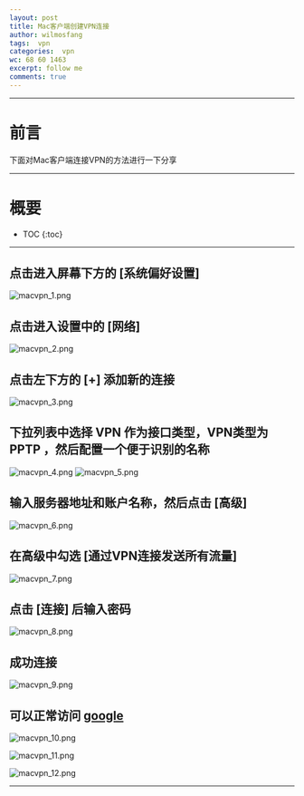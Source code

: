```yaml
---
layout: post
title: Mac客户端创建VPN连接
author: wilmosfang
tags:  vpn
categories:  vpn
wc: 68 60 1463
excerpt: follow me
comments: true
---
```


---

# 前言

下面对Mac客户端连接VPN的方法进行一下分享

---

# 概要

* TOC
{:toc}


---

## 点击进入屏幕下方的 **[系统偏好设置]**

![macvpn_1.png](/images/vpn_for_mac_clients/macvpn_1.png)

## 点击进入设置中的 **[网络]**

![macvpn_2.png](/images/vpn_for_mac_clients/macvpn_2.png)

## 点击左下方的 **[+]** 添加新的连接

![macvpn_3.png](/images/vpn_for_mac_clients/macvpn_3.png)

## 下拉列表中选择 **VPN** 作为接口类型，VPN类型为 **PPTP** ，然后配置一个便于识别的名称

![macvpn_4.png](/images/vpn_for_mac_clients/macvpn_4.png)
![macvpn_5.png](/images/vpn_for_mac_clients/macvpn_5.png)

## 输入服务器地址和账户名称，然后点击 **[高级]**

![macvpn_6.png](/images/vpn_for_mac_clients/macvpn_6.png)

## 在高级中勾选 **[通过VPN连接发送所有流量]**

![macvpn_7.png](/images/vpn_for_mac_clients/macvpn_7.png)

## 点击 **[连接]** 后输入密码

![macvpn_8.png](/images/vpn_for_mac_clients/macvpn_8.png)

## 成功连接

![macvpn_9.png](/images/vpn_for_mac_clients/macvpn_9.png)

## 可以正常访问 **[google][google]**

![macvpn_10.png](/images/vpn_for_mac_clients/macvpn_10.png)

![macvpn_11.png](/images/vpn_for_mac_clients/macvpn_11.png)

![macvpn_12.png](/images/vpn_for_mac_clients/macvpn_12.png)

---

[google]: http://www.google.com

